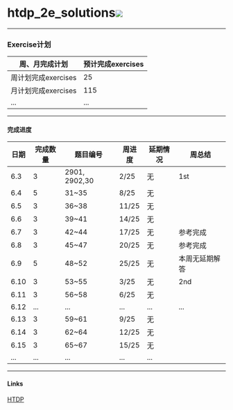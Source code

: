 # htdp_2e_solutions<img src="https://img.shields.io/badge/htdp-solutions-blue"> 

---------------------------------------------------------

### Exercise计划

| 周、月完成计划      | 预计完成exercises |
| ------------------- | ----------------- |
| 周计划完成exercises | 25                |
| 月计划完成exercises | 115               |
| ...                 | ...               |



--------------------------------------------------------------------------------------

#### 完成进度

| 日期 | 完成数量 | 题目编号 | 周进度 | 延期情况 | 周总结 |
| ---- | -------- | -------- | -------- | -------- | -------- |
| 6.3  | 3        | 2901, 2902,30 | 2/25 | 无 | 1st |
| 6.4  | 5         |31~35    |8/25    |无    |    |
| 6.5 | 3 | 36~38 | 11/25 | 无 |  |
| 6.6 | 3 | 39~41 | 14/25 | 无 |  |
| 6.7 | 3 | 42~44 | 17/25 | 无 | 参考完成 |
| 6.8 | 3 | 45~47 | 20/25 | 无 | 参考完成 |
| 6.9 | 5 | 48~52 | 25/25 | 无 | 本周无延期解答 |
| 6.10 | 3 | 53~55 | 3/25 | 无 | 2nd |
| 6.11 | 3 | 56~58 | 6/25 | 无 |  |
| 6.12 | ... | ... | ... | ... | ... |
| 6.13 | 3 | 59~61 | 9/25 | 无 |  |
| 6.14 | 3 | 62~64 | 12/25 | 无 | |
| 6.15 | 3 | 65~67 | 15/25 | 无 | |
| ... | ... | ... | ... | ... | |

----------------------------------------------------------------

#### Links

[HTDP](https://htdp.org/2019-02-24/	"htdp")


